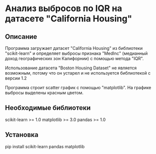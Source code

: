 # Анализ выбросов по IQR на датасете "California Housing"

## Описание
Программа загружает датасет "California Housing" из библиотеки "scikit-learn" и определяет выбросы признака "MedInc" (медианный доход географических зон Калифорнии) с помощью метода "IQR". 

Использование датасета "Boston Housing Dataset" не является возможным, потому что он устарел и не используется библиотекой с версии 1.2

Программа строит scatter график с помощью "matplotlib". На графике выбросы выделены красным цветом.

## Необходимые библиотеки
scikit-learn >= 1.0
matplotlib >= 3.0
pandas >= 1.0

## Установка
pip install scikit-learn pandas matplotlib